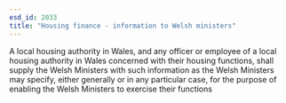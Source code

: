 ```yaml
---
esd_id: 2033
title: "Housing finance - information to Welsh ministers"
---
```


A local housing authority in Wales, and any officer or employee of a local housing authority in Wales concerned with their housing functions, shall supply the Welsh Ministers with such information as the Welsh Ministers may specify, either generally or in any particular case, for the purpose of enabling the Welsh Ministers to exercise their functions


